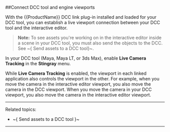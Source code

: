 ##Connect DCC tool and engine viewports

With the {{ProductName}} DCC link plug-in installed and loaded for your DCC tool, you can establish a live viewport connection between your DCC tool and the interactive editor.

>	**Note:** To see assets you're working on in the interactive editor inside a scene in your DCC tool, you must also send the objects to the DCC. See ~{ Send assets to a DCC tool}~.

In your DCC tool (Maya, Maya LT, or 3ds Max), enable **Live Camera Tracking** in the **Stingray** menu.

While **Live Camera Tracking** is enabled, the viewport in each linked application also controls the viewport in the other. For example, when you move the camera in the interactive editor viewport, you also move the camera in the DCC viewport. When you move the camera in your DCC viewport, you also move the camera in the interactive editor viewport.

---
Related topics:
- ~{ Send assets to a DCC tool }~
---

